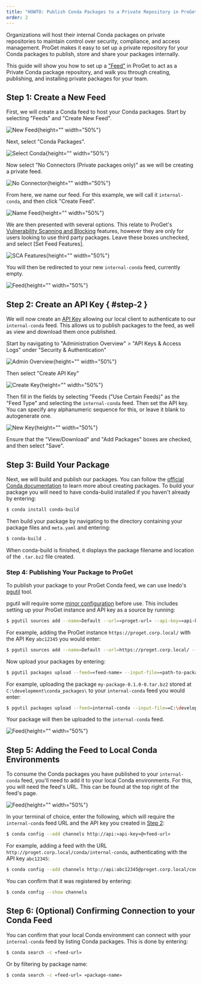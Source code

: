 ```yaml
---
title: "HOWTO: Publish Conda Packages to a Private Repository in ProGet"
order: 2
---
```


Organizations will host their internal Conda packages on private repositories to maintain control over security, compliance, and access management. ProGet makes it easy to set up a private repository for your Conda packages to publish, store and share your packages internally.

This guide will show you how to set up a ["Feed"](/docs/proget/feeds/feed-overview) in ProGet to act as a Private Conda package repository, and walk you through creating, publishing, and installing private packages for your team.

## Step 1: Create a New Feed

First, we will create a Conda feed to host your Conda packages. Start by selecting "Feeds" and "Create New Feed".

![New Feed](/resources/docs/proget-feeds-createnewfeed.png){height="" width="50%"}

Next, select "Conda Packages".

![Select Conda](/resources/docs/proget-conda-newfeed.png){height="" width="50%"}

Now select "No Connectors (Private packages only)" as we will be creating a private feed.

![No Connector](/resources/docs/proget-conda-newfeed-noconnector.png){height="" width="50%"}

From here, we name our feed. For this example, we will call it `internal-conda`, and then click "Create Feed".

![Name Feed](/resources/docs/proget-conda-newfeed-internal.png){height="" width="50%"}

We are then presented with several options. This relate to ProGet's [Vulnerability Scanning and Blocking](/docs/proget/sca/vulnerabilities) features, however they are only for users looking to use third party packages. Leave these boxes unchecked, and select [Set Feed Features].

![SCA Features](/resources/docs/proget-conda-internal-sca.png){height="" width="50%"}

You will then be redirected to your new `internal-conda` feed, currently empty.

![Feed](/resources/docs/proget-conda-internal-emptyfeed.png){height="" width="50%"}

## Step 2: Create an API Key { #step-2 }

We will now create an [API Key](/docs/proget/reference-api/proget-apikeys) allowing our local client to authenticate to our `internal-conda` feed. This allows us to publish packages to the feed, as well as view and download them once published.

Start by navigating to "Administration Overview" > "API Keys & Access Logs" under "Security & Authentication"

![Admin Overview](/resources/docs/proget-admin-apikeys.png){height="" width="50%"}

Then select "Create API Key"

![Create Key](/resources/docs/proget-apikey-new.png){height="" width="50%"}

Then fill in the fields by selecting "Feeds ("Use Certain Feeds)" as the "Feed Type" and selecting the `internal-conda` feed. Then set the API key. You can specify any alphanumeric sequence for this, or leave it blank to autogenerate one.

![New Key](/resources/docs/proget-conda-apikey-2.png){height="" width="50%"}

Ensure that the "View/Download" and "Add Packages" boxes are checked, and then select "Save".

## Step 3: Build Your Package

Next, we will build and publish our packages. You can follow the [official Conda documentation](https://docs.conda.io/projects/conda-build/en/latest/user-guide/tutorials/build-pkgs.html) to learn more about creating packages. To build your package you will need to have conda-build installed if you haven't already by entering:

```bash
$ conda install conda-build
```

Then build your package by navigating to the directory containing your package files and `meta.yaml` and entering:

```bash
$ conda-build .
```
 
When conda-build is finished, it displays the package filename and location of the `.tar.bz2` file created.

### Step 4: Publishing Your Package to ProGet

To publish your package to your ProGet Conda feed, we can use Inedo's [pgutil](/docs/proget/reference-api/proget-pgutil) tool.

pgutil will require some [minor configuration](/docs/proget/reference-api/proget-pgutil#sources) before use. This includes setting up your ProGet instance and API key as a source by running:

```bash
$ pgutil sources add --name=Default --url=«proget-url» --api-key=«api-key»
```

For example, adding the ProGet instance `https://proget.corp.local/` with the API Key `abc12345` you would enter:

```bash
$ pgutil sources add --name=Default --url=https://proget.corp.local/ --api-key=abc12345
```

Now upload your packages by entering:

```bash
$ pgutil packages upload --feed=«feed-name» --input-file=«path-to-package»
```

For example, uploading the package `my-package-0.1.0-0.tar.bz2` stored at `C:\development\conda_packages\` to your `internal-conda` feed you would enter:

```bash
$ pgutil packages upload --feed=internal-conda --input-file==C:\development\conda_packages\my-package-0.1.0-0.tar.bz2
```

Your package will then be uploaded to the `internal-conda` feed.

![Feed](/resources/docs/proget-conda-internal-package.png){height="" width="50%"}

## Step 5: Adding the Feed to Local Conda Environments

To consume the Conda packages you have published to your `internal-conda` feed, you'll need to add it to your local Conda environments. For this, you will need the feed's URL. This can be found at the top right of the feed's page.

![Feed](/resources/docs/proget-conda-internal-url.png){height="" width="50%"}

In your terminal of choice, enter the following, which will require the `internal-conda` feed URL and the API key you created in [Step 2](#step-2):

```bash
$ conda config --add channels http://api:«api-key»@«feed-url»
```

For example, adding a feed with the URL `http://proget.corp.local/conda/internal-conda`, authenticating with the API key `abc12345`:

```bash
$ conda config --add channels http://api:abc12345@proget.corp.local/conda/internal-conda
```

You can confirm that it was registered by entering:

```bash
$ conda config --show channels
```

## Step 6: (Optional) Confirming Connection to your Conda Feed

You can confirm that your local Conda environment can connect with your `internal-conda` feed by listing Conda packages. This is done by entering:

```bash
$ conda search -c «feed-url»
```

Or by filtering by package name:

```bash
$ conda search -c «feed-url» «package-name»
```